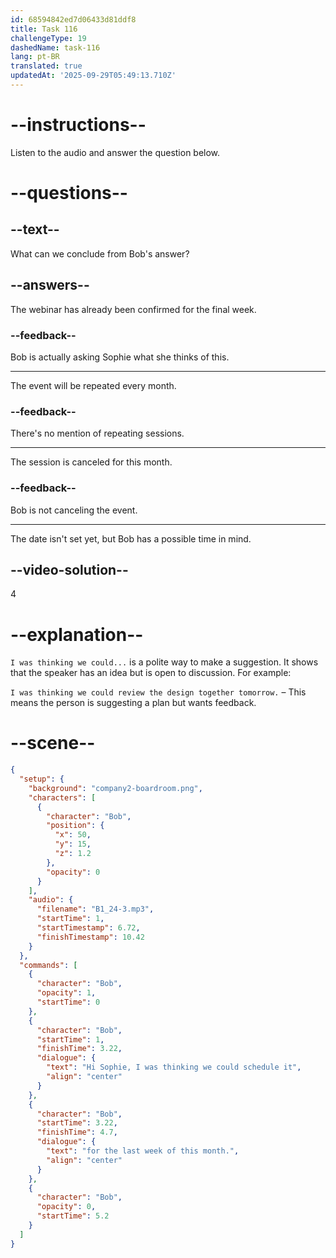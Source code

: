 ```yaml
---
id: 68594842ed7d06433d81ddf8
title: Task 116
challengeType: 19
dashedName: task-116
lang: pt-BR
translated: true
updatedAt: '2025-09-29T05:49:13.710Z'
---
```


<!-- (Audio) Bob: Hi Sophie, I was thinking we could schedule it for the last week of this month. -->

# --instructions--

Listen to the audio and answer the question below.

# --questions--

## --text--

What can we conclude from Bob's answer?

## --answers--

The webinar has already been confirmed for the final week.

### --feedback--

Bob is actually asking Sophie what she thinks of this.

---

The event will be repeated every month.

### --feedback--

There's no mention of repeating sessions.

---

The session is canceled for this month.

### --feedback--

Bob is not canceling the event.

---

The date isn't set yet, but Bob has a possible time in mind.

## --video-solution--

4

# --explanation--

`I was thinking we could...` is a polite way to make a suggestion. It shows that the speaker has an idea but is open to discussion. For example:

`I was thinking we could review the design together tomorrow.` – This means the person is suggesting a plan but wants feedback.

# --scene--

```json
{
  "setup": {
    "background": "company2-boardroom.png",
    "characters": [
      {
        "character": "Bob",
        "position": {
          "x": 50,
          "y": 15,
          "z": 1.2
        },
        "opacity": 0
      }
    ],
    "audio": {
      "filename": "B1_24-3.mp3",
      "startTime": 1,
      "startTimestamp": 6.72,
      "finishTimestamp": 10.42
    }
  },
  "commands": [
    {
      "character": "Bob",
      "opacity": 1,
      "startTime": 0
    },
    {
      "character": "Bob",
      "startTime": 1,
      "finishTime": 3.22,
      "dialogue": {
        "text": "Hi Sophie, I was thinking we could schedule it",
        "align": "center"
      }
    },
    {
      "character": "Bob",
      "startTime": 3.22,
      "finishTime": 4.7,
      "dialogue": {
        "text": "for the last week of this month.",
        "align": "center"
      }
    },
    {
      "character": "Bob",
      "opacity": 0,
      "startTime": 5.2
    }
  ]
}
```
